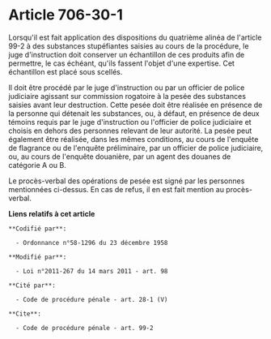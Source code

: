 # Article 706-30-1

Lorsqu'il est fait application des dispositions du quatrième alinéa de l'article 99-2 à des substances stupéfiantes saisies
au cours de la procédure, le juge d'instruction doit conserver un échantillon de ces produits afin de permettre, le cas
échéant, qu'ils fassent l'objet d'une expertise. Cet échantillon est placé sous scellés. 

Il doit être procédé par le juge d'instruction ou par un officier de police judiciaire agissant sur commission rogatoire à la
pesée des substances saisies avant leur destruction. Cette pesée doit être réalisée en présence de la personne qui détenait
les substances, ou, à défaut, en présence de deux témoins requis par le juge d'instruction ou l'officier de police judiciaire
et choisis en dehors des personnes relevant de leur autorité. La pesée peut également être réalisée, dans les mêmes
conditions, au cours de l'enquête de flagrance ou de l'enquête préliminaire, par un officier de police judiciaire, ou, au
cours de l'enquête douanière, par un agent des douanes de catégorie A ou B. 

Le procès-verbal des opérations de pesée est signé par les personnes mentionnées ci-dessus. En cas de refus, il en est fait
mention au procès-verbal.

**Liens relatifs à cet article**

	**Codifié par**:

	  - Ordonnance n°58-1296 du 23 décembre 1958

	**Modifié par**:

	  - Loi n°2011-267 du 14 mars 2011 - art. 98

	**Cité par**:

	  - Code de procédure pénale - art. 28-1 (V)

	**Cite**:

	  - Code de procédure pénale - art. 99-2
